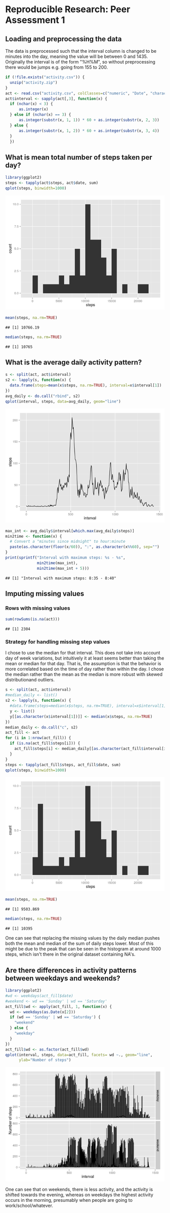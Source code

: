 # Reproducible Research: Peer Assessment 1


## Loading and preprocessing the data

The data is preprocessed such that the interval column is changed to be minutes into the day, meaning the value will be between 0 and 1435. Originally the interval is of the form "%H%M", so without preprocessing there would be jumps e.g. going from 155 to 200.



```r
if (!file.exists("activity.csv")) {
  unzip("activity.zip")
}
act <- read.csv("activity.csv", colClasses=c("numeric", "Date", "character"))
act$interval <- sapply(act[,3], function(x) {
  if (nchar(x) < 3) {
      as.integer(x)
  } else if (nchar(x) == 3) {
      as.integer(substr(x, 1, 1)) * 60 + as.integer(substr(x, 2, 3))
  } else {
      as.integer(substr(x, 1, 2)) * 60 + as.integer(substr(x, 3, 4))
  }
  })
```

## What is mean total number of steps taken per day?

```r
library(ggplot2)
steps <- tapply(act$steps, act$date, sum)
qplot(steps, binwidth=1000)
```

![](PA1_template_files/figure-html/unnamed-chunk-2-1.png) 

```r
mean(steps, na.rm=TRUE)
```

```
## [1] 10766.19
```

```r
median(steps, na.rm=TRUE)
```

```
## [1] 10765
```


## What is the average daily activity pattern?

```r
s <- split(act, act$interval)
s2 <- lapply(s, function(x) {
  data.frame(steps=mean(x$steps, na.rm=TRUE), interval=x$interval[1])
})
avg_daily <- do.call("rbind", s2)
qplot(interval, steps, data=avg_daily, geom="line")
```

![](PA1_template_files/figure-html/unnamed-chunk-3-1.png) 

```r
max_int <- avg_daily$interval[which.max(avg_daily$steps)]
min2time <- function(x) {
  # Convert a "minutes since midnight" to hour:minute
  paste(as.character(floor(x/60)), ":", as.character(x%%60), sep="")
}
print(sprintf("Interval with maximum steps: %s - %s",
              min2time(max_int),
              min2time(max_int + 5)))
```

```
## [1] "Interval with maximum steps: 8:35 - 8:40"
```


## Imputing missing values

### Rows with missing values

```r
sum(rowSums(is.na(act)))
```

```
## [1] 2304
```

### Strategy for handling missing step values

I chose to use the median for that interval. This does not take into account day of week variations, but intuitively it at least seems better than taking the mean or median for that day. That is, the assumption is that the behavior is more correlated based on the time of day rather than within the day. I chose the median rather than the mean as the median is more robust with skewed distributionand outliers.


```r
s <- split(act, act$interval)
#median_daily <- list()
s2 <- lapply(s, function(x) {
  #data.frame(steps=median(x$steps, na.rm=TRUE), interval=x$interval[1])
  y <- list()
  y[[as.character(x$interval[1])]] <- median(x$steps, na.rm=TRUE)
})
median_daily <- do.call("c", s2)
act_fill <- act
for (i in 1:nrow(act_fill)) {
  if (is.na(act_fill$steps[i])) {
    act_fill$steps[i] <- median_daily[[as.character(act_fill$interval[i])]]
  }
}
steps <- tapply(act_fill$steps, act_fill$date, sum)
qplot(steps, binwidth=1000)
```

![](PA1_template_files/figure-html/unnamed-chunk-5-1.png) 

```r
mean(steps, na.rm=TRUE)
```

```
## [1] 9503.869
```

```r
median(steps, na.rm=TRUE)
```

```
## [1] 10395
```

One can see that replacing the missing values by the daily median pushes both the mean and median of the sum of daily steps lower. Most of this might be due to the peak that can be seen in the histogram at around 1000 steps, which isn't there in the original dataset containing NA's.

## Are there differences in activity patterns between weekdays and weekends?


```r
library(ggplot2)
#wd <- weekdays(act_fill$date)
#weekend <- wd == 'Sunday' | wd == 'Saturday'
act_fill$wd <- apply(act_fill, 1, function(x) {
  wd <- weekdays(as.Date(x[2]))
  if (wd == 'Sunday' | wd == 'Saturday') {
    "weekend"
  } else {
    "weekday"
  }
})
act_fill$wd <- as.factor(act_fill$wd)
qplot(interval, steps, data=act_fill, facets= wd ~., geom="line",
      ylab="Number of steps")
```

![](PA1_template_files/figure-html/unnamed-chunk-6-1.png) 

One can see that on weekends, there is less activity, and the activity is shifted towards the evening, whereas on weekdays the highest activity occurs in the morning, presumably when people are going to work/school/whatever.
